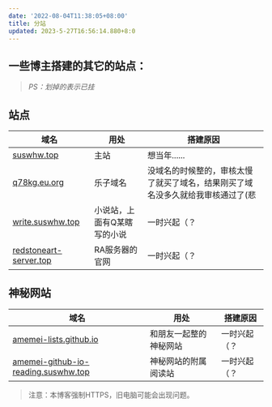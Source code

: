 ```yaml
---
date: '2022-08-04T11:38:05+08:00'
title: 分站
updated: 2023-5-27T16:56:14.880+8:0
---
```

## 一些博主搭建的其它的站点：

> *PS：划掉的表示已挂*

## 站点

| 域名 | 用处 | 搭建原因 |
| --- | --- | --- |
| <a href="https://suswhw.top">suswhw.top</a> | 主站  | 想当年...... |
| <a href="https://q78kg.eu.org">q78kg.eu.org</a> | 乐子域名 | 没域名的时候整的，审核太慢了就买了域名，结果刚买了域名没多久就给我审核通过了(悲 |
| <a href="https://write.suswhw.top">write.suswhw.top</a> | 小说站，上面有Q某瞎写的小说 | 一时兴起（？ |
| <a href="https://redstoneart-server.top">redstoneart-server.top</a> | RA服务器的官网 | 一时兴起（？ |
## 神秘网站

| 域名 | 用处 | 搭建原因 |
| --- | ---------------------- | --- |
| <a href="https://amemei-lists.github.io">amemei-lists.github.io</a> | 和朋友一起整的神秘网站 | 一时兴起（？ |
| <a href="https://amemei-github-io-reading.suswhw.top">amemei-github-io-reading.suswhw.top</a> | 神秘网站的附属阅读站 | 一时兴起（？ |

> 注意：本博客强制HTTPS，旧电脑可能会出现问题。

<style>
#article-container a:not(.post-meta__tags):not(img):not(a[data-fancybox]):hover{
    border-radius: 6px;
    background-color: #425aef;
    text-decoration: none!important;
    color:#fff!important;
    border:none;
    box-shadow: #dadada 0 0 8px 2px;
}
#article-container a:not(.post-meta__tags):not(.headerlink):not(a[data-fancybox]){
    /* padding:0 2px; */
    /* text-decoration: 1px solid #425aef; */
    /* text-decoration: underline; */
    border-bottom: 2px solid #425aef;
    color:var(--font-color);
    padding:4px
}
</style>
